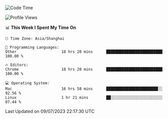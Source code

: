 <!--START_SECTION:waka-->
![Code Time](http://img.shields.io/badge/Code%20Time-889%20hrs%2051%20mins-blue)

![Profile Views](http://img.shields.io/badge/Profile%20Views-0-blue)

📊 **This Week I Spent My Time On** 

```text
🕑︎ Time Zone: Asia/Shanghai

💬 Programming Languages: 
Other                    18 hrs 20 mins      █████████████████████████   100.00 % 

🔥 Editors: 
Chrome                   18 hrs 20 mins      █████████████████████████   100.00 % 

💻 Operating System: 
Mac                      16 hrs 58 mins      ███████████████████████░░   92.56 % 
Linux                    1 hr 21 mins        ██░░░░░░░░░░░░░░░░░░░░░░░   07.44 % 
```


 Last Updated on 09/07/2023 22:17:30 UTC
<!--END_SECTION:waka-->